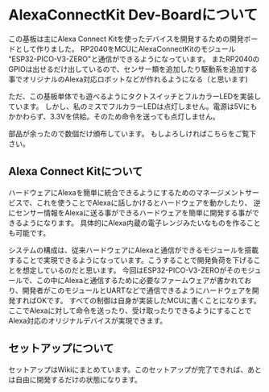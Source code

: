 # AlexaConnectKit Dev-Boardについて
この基板は主にAlexa Connect Kitを使ったデバイスを開発するための開発ボードとして作りました。
RP2040をMCUにAlexaConnectKitのモジュール "ESP32-PICO-V3-ZERO"と通信ができるようになっています。
またRP2040のGPIOは出せるだけ出しているので、センサー類を追加したり駆動系を追加する事でオリジナルのAlexa対応ロボットなどが作れるようになる（と思います)

ただ、この基板単体でも遊べるようにタクトスイッチとフルカラーLEDを実装しています。
しかし、私のミスでフルカラーLEDは点灯しません。電源は5Vにもかかわらず、3.3Vを供給。そのため命令を送っても点灯しません。

部品が余ったので数個だけ頒布しています。
もしよろしければこちらをご覧下さい。


## Alexa Connect Kitについて
ハードウェアにAlexaを簡単に統合できるようにするためのマネージメントサービスで、これを使うことでAlexaに話しかけるとハードウェアを動かしたり、
逆にセンサー情報をAlexaに送る事ができるハードウェアを簡単に開発する事ができるようになります。
具体的にAlexa内蔵の電子レンジみたいなものを作ることも可能です。

システムの構成は、従来ハードウェアにAlexaと通信ができるモジュールを搭載することで実現できるようになっています。こうすることで開発負荷を下げることを想定しているのだと思います。
今回はESP32-PICO-V3-ZEROがそのモジュールで、この中にAlexaと通信するために必要なファームウェアが書かれており、開発者がこのモジュールとUARTなどで通信できるようにハードウェアを開発すればOKです。
すべての制御は自身が実装したMCUに書くことになります。ここでAlexaに対して命令を送ったり、受け取ったりできるようにすることでAlexa対応のオリジナルデバイスが実現できます。

## セットアップについて
セットアップはWikiにまとめています。このセットアップが完了できれば、あとは自由に開発するだけの状態になります。
